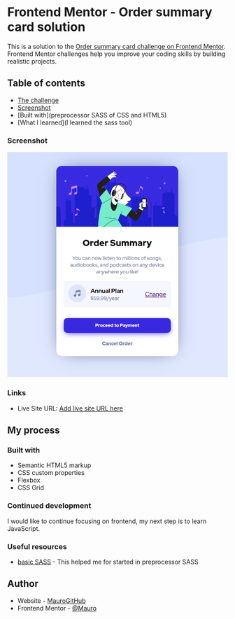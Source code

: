 # Frontend Mentor - Order summary card solution

This is a solution to the [Order summary card challenge on Frontend Mentor](https://www.frontendmentor.io/challenges/order-summary-component-QlPmajDUj). Frontend Mentor challenges help you improve your coding skills by building realistic projects.

## Table of contents

  - [The challenge](https://www.frontendmentor.io/challenges/order-summary-component-QlPmajDUj/hub/order-summary-component-WJO1ue4p_)
  - [Screenshot](./My-Solution.png)
  - [Built with](preprocessor SASS of CSS and HTML5)
  - [What I learned](I learned the sass tool)

### Screenshot

![](./My-Solution.png)

### Links

- Live Site URL: [Add live site URL here](https://leivamauro.github.io/summary-component/)

## My process

### Built with

- Semantic HTML5 markup
- CSS custom properties
- Flexbox
- CSS Grid

### Continued development

I would like to continue focusing on frontend, my next step is to learn JavaScript.

### Useful resources

- [basic SASS](https://sass-lang.com/guide) - This helped me for started in preprocessor SASS

## Author

- Website - [MauroGitHub](https://github.com/leivamauro)
- Frontend Mentor - [@Mauro](https://www.frontendmentor.io/profile/leivamauro)
